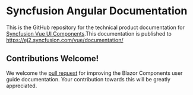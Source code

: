 # Syncfusion Angular Documentation

This is the GitHub repository for the technical product documentation for [Syncfusion Vue UI Components](https://ej2.syncfusion.com/home/vue.html).This documentation is published to https://ej2.syncfusion.com/vue/documentation/

## Contributions Welcome!

We welcome the [pull request](https://docs.github.com/en/github/managing-files-in-a-repository/editing-files-in-another-users-repository) for improving the Blazor Components user guide documentation. Your contribution towards this will be greatly appreciated.

